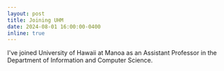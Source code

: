 ```yaml
---
layout: post
title: Joining UHM
date: 2024-08-01 16:00:00-0400
inline: true
---
```


I've joined University of Hawaii at Manoa as an Assistant Professor in the Department of Information and Computer Science.